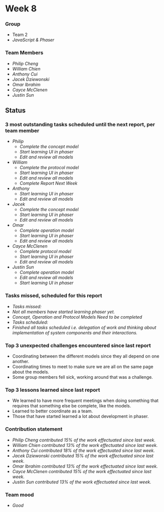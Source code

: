 # Week 8

### Group

 * Team 2
 * *JavaScript & Phaser*

### Team Members

 * *Philip Cheng*
 * *William Chien*
 * *Anthony Cui*
 * *Jacek Dziewonski*
 * *Omar Ibrahim*
 * *Cayce McClenen*
 * *Justin Sun*

## Status

### 3 most outstanding tasks scheduled until the next report, per team member

 * *Philip*
   * *Complete the concept model*
   * *Start learning UI in phaser*
   * *Edit and review all models*
 * *William*
    * *Complete the protocol model* 
    * *Start learning UI in phaser*
    * *Edit and review all models*
    * *Complete Report Next Week*
*   *Anthony*
    * *Start learning UI in phaser*
    * *Edit and review all models*
* *Jacek*
    * *Complete the concept model*
    * *Start learning UI in phaser*
    * *Edit and review all models*
* *Omar*
    * *Complete operation model*
    * *Start learning UI in phaser*
    * *Edit and review all models*
 * *Cayce McClenen*
    * *Complete protocol model*
    * *Start learning UI in phaser*
    * *Edit and review all models*
 * *Justin Sun*
    * *Complete operation model*
    * *Edit and review all models*
    * *Start learning UI in phaser*

### Tasks missed, scheduled for this report
 
 * *Tasks missed:*
 * *Not all members have started learning phaser yet.*
 * *Concept, Operation and Protocol Models Need to be completed*
 * *Tasks scheduled:* 
 * *Finished all tasks scheduled i.e. delegation of work and thinking about implementation of system components and their interactions.*

### Top 3 unexpected challenges encountered since last report

 * Coordinating between the different models since they all depend on one another.
 * Coordinating times to meet to make sure we are all on the same page about the models.
 * Some group members fell sick, working around that was a challenge.

### Top 3 lessons learned since last report

 *  We learned to have more frequent meetings when doing something that requires that something else be complete, like the models.
 *  Learned to better coordinate as a team.
 *  Those that have started learned a lot about development in phaser.

### Contribution statement

 * *Philip Cheng contributed 15% of the work effectuated since last week.*
 * *William Chien contributed 13% of the work effectuated since last week.*
 * *Anthony Cui contributed 18% of the work effectuated since last week.*
 * *Jacek Dziewonski contributed 15% of the work effectuated since last week.*
 * *Omar Ibrahim contributed 13% of the work effectuated since last week.*
 * *Cayce McClenen contributed 15% of the work effectuated since last week.*
 * *Justin Sun contributed 13% of the work effectuated since last week.*

### Team mood

 * *Good*
